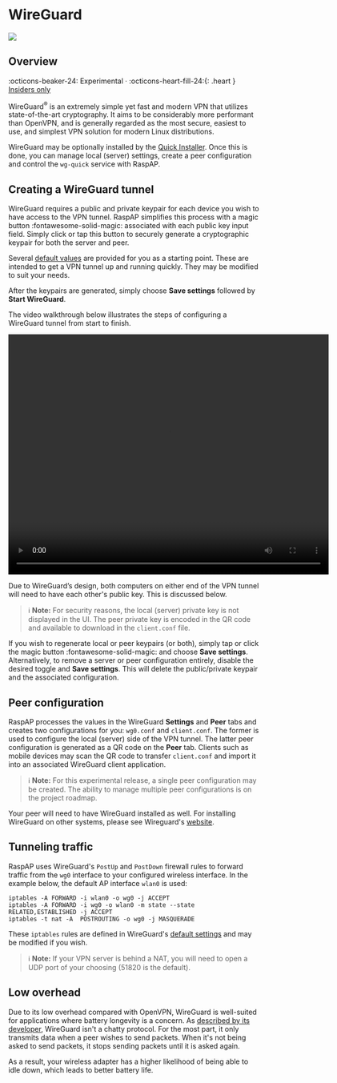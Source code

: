 # WireGuard

![](https://i.imgur.com/5YDv37e.png)

## Overview
:octicons-beaker-24: Experimental · :octicons-heart-fill-24:{: .heart } [Insiders only](insiders.md)

WireGuard<sup>®</sup> is an extremely simple yet fast and modern VPN that utilizes state-of-the-art cryptography. It aims to be considerably more performant than OpenVPN,
and is generally regarded as the most secure, easiest to use, and simplest VPN solution for modern Linux distributions.

WireGuard may be optionally installed by the [Quick Installer](quick.md). Once this is done, you can manage local (server) settings, create a peer configuration and control the `wg-quick` service with RaspAP.

## Creating a WireGuard tunnel

WireGuard requires a public and private keypair for each device you wish to have access to the VPN tunnel. RaspAP simplifies this process with a
magic button :fontawesome-solid-magic: associated with each public key input field. Simply click or tap this button to securely generate a cryptographic keypair for both the server and peer.

Several [default values](defaults.md) are provided for you as a starting point. These are intended to get a VPN tunnel up and running quickly. They may be modified to suit your needs.

After the keypairs are generated, simply choose **Save settings** followed by **Start WireGuard**.

The video walkthrough below illustrates the steps of configuring a WireGuard tunnel from start to finish.

<video width="640" height="480" controls>
  <source src="https://user-images.githubusercontent.com/229399/110525356-c89d1980-8114-11eb-81f5-8cb5558cb664.mov" type="video/mp4">
  Your browser does not support the video tag.
</video>

Due to WireGuard’s design, both computers on either end of the VPN tunnel will need to have each other's public key. This is discussed below.

> :information_source: **Note:** For security reasons, the local (server) private key is not displayed in the UI. The peer private key is encoded in the QR code and available to download in the `client.conf` file.

If you wish to regenerate local or peer keypairs (or both), simply tap or click the magic button :fontawesome-solid-magic: and choose **Save settings**. Alternatively, to 
remove a server or peer configuration entirely, disable the desired toggle and **Save settings**. This will delete the public/private keypair and the associated configuration.

## Peer configuration
RaspAP processes the values in the WireGuard **Settings** and **Peer** tabs and creates two configurations for you: `wg0.conf` and `client.conf`.
The former is used to configure the local (server) side of the VPN tunnel. The latter peer configuration is generated as a QR code on the **Peer** tab. Clients such as mobile devices
may scan the QR code to transfer `client.conf` and import it into an associated WireGuard client application.

> :information_source: **Note:** For this experimental release, a single peer configuration may be created. The ability to manage multiple peer configurations is on the project roadmap.

Your peer will need to have WireGuard installed as well. For installing WireGuard on other systems, please see Wireguard's [website](https://www.wireguard.com/install/).

## Tunneling traffic
RaspAP uses WireGuard's `PostUp` and `PostDown` firewall rules to forward traffic from the `wg0` interface to your configured wireless interface.
In the example below, the default AP interface `wlan0` is used: 

```
iptables -A FORWARD -i wlan0 -o wg0 -j ACCEPT
iptables -A FORWARD -i wg0 -o wlan0 -m state --state RELATED,ESTABLISHED -j ACCEPT
iptables -t nat -A  POSTROUTING -o wg0 -j MASQUERADE
```

These `iptables` rules are defined in WireGuard's [default settings](defaults.md) and may be modified if you wish.

> :information_source: **Note:** If your VPN server is behind a NAT, you will need to open a UDP port of your choosing (51820 is the default). 

## Low overhead
Due to its low overhead compared with OpenVPN, WireGuard is well-suited for applications where battery longevity is a concern. As [described by its developer](https://www.wireguard.com/quickstart/#nat-and-firewall-traversal-persistence),
WireGuard isn't a chatty protocol. For the most part, it only transmits data when a peer wishes to send packets. When it's not being asked to send packets, it stops sending packets until it is asked again.

As a result, your wireless adapter has a higher likelihood of being able to idle down, which leads to better battery life.

